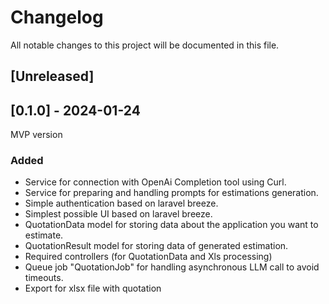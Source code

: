 # Changelog

All notable changes to this project will be documented in this file.

## [Unreleased]

## [0.1.0] - 2024-01-24
MVP version

### Added

- Service for connection with OpenAi Completion tool using Curl.
- Service for preparing and handling prompts for estimations generation.
- Simple authentication based on laravel breeze.
- Simplest possible UI based on laravel breeze.
- QuotationData model for storing data about the application you want to estimate.
- QuotationResult model for storing data of generated estimation.
- Required controllers (for QuotationData and Xls processing)
- Queue job "QuotationJob" for handling asynchronous LLM call to avoid timeouts.
- Export for xlsx file with quotation

